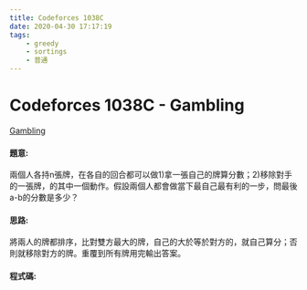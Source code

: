 ```yaml
---
title: Codeforces 1038C
date: 2020-04-30 17:17:19
tags:
    - greedy
    - sortings
    - 普通
---
```

# Codeforces 1038C - Gambling
[Gambling](https://codeforces.com/problemset/problem/1038/C)


#### 題意:
兩個人各持n張牌，在各自的回合都可以做1)拿一張自己的牌算分數；2)移除對手的一張牌，的其中一個動作。假設兩個人都會做當下最自己最有利的一步，問最後a-b的分數是多少？
<!-- more -->
#### 思路:
將兩人的牌都排序，比對雙方最大的牌，自己的大於等於對方的，就自己算分；否則就移除對方的牌。重覆到所有牌用完輸出答案。

#### 程式碼:
<script src="https://gist.github.com/Daviswww/84aac07557a00f6523dd318516a8b796.js"></script>